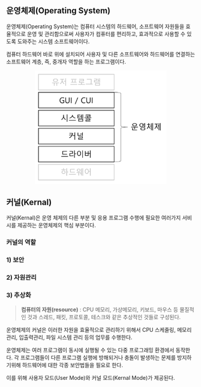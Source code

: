 ## 운영체제(Operating System)

운영체제(Operating System)는 컴퓨터 시스템의 하드웨어, 소프트웨어 자원들을 효율적으로 운영 및 관리함으로써 사용자가 컴퓨터를 편리하고, 효과적으로 사용할 수 있도록 도와주는 시스템 소프트웨어이다. 

컴퓨터 하드웨어 바로 위에 설치되어 사용자 및 다른 소프트웨어와 하드웨어를 연결하는 소프트웨어 계층, 즉, 중개자 역할을 하는 프로그램이다.

<div align='center'>
    <img src="img/os_operating_system_structure.png" width="350px">
</div>

## 커널(Kernal)

커널(Kernal)은 운영 체제의 다른 부분 및 응용 프로그램 수행에 필요한 여러가지 서비시를 제공하는 운영체제의 핵심 부분이다.

### 커널의 역할

### 1) 보안

### 2) 자원관리

### 3) 추상화

> **컴퓨터의 자원(resource)** : CPU 메모리, 가상메모리, 키보드, 마우스 등 물질적인 것과 스레드, 패킷, 프로토콜, 테스크와 같은 추상적인 것들로 구성된다.

운영체제의 커널은 이러한 자원을 효율적으로 관리하기 위해서 CPU 스케줄링, 메모리관리, 입출력관리, 파일 시스템 관리 등의 업무를 수행한다.

운영체제는 여러 프로그램이 동시에 실행될 수 있는 다중 프로그래밍 환경에서 동작한다. 각 프로그램들이 다른 프로그램 실행에 방해되거나 충돌이 발생하는 문제를 방지하기위해 하드웨어에 대한 각종 보안법들을 필요로 한다.

이를 위해 사용자 모드(User Mode)와 커널 모드(Kernal Mode)가 제공된다. 